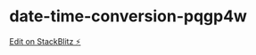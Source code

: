 # date-time-conversion-pqgp4w

[Edit on StackBlitz ⚡️](https://stackblitz.com/edit/date-time-conversion-pqgp4w)